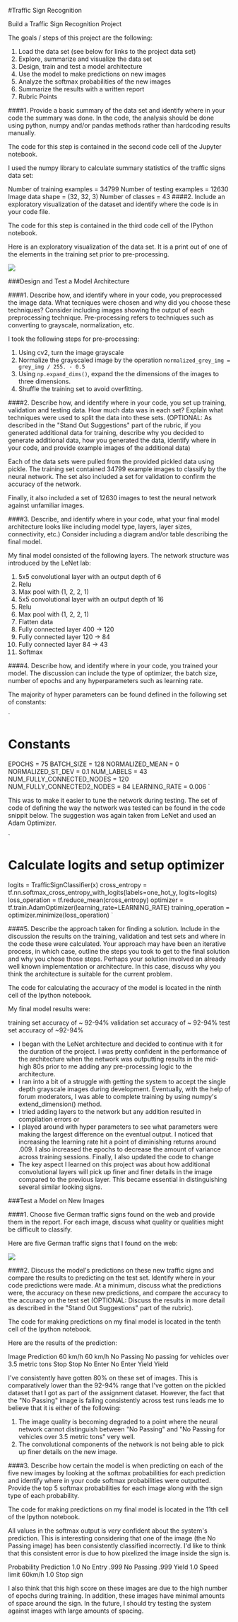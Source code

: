 #Traffic Sign Recognition


Build a Traffic Sign Recognition Project

The goals / steps of this project are the following:

1. Load the data set (see below for links to the project data set)
2. Explore, summarize and visualize the data set
3. Design, train and test a model architecture
4. Use the model to make predictions on new images
5. Analyze the softmax probabilities of the new images
6. Summarize the results with a written report
7. Rubric Points

####1. Provide a basic summary of the data set and identify where in your code the summary was done. In the code, the analysis should be done using python, numpy and/or pandas methods rather than hardcoding results manually.

The code for this step is contained in the second code cell of the Jupyter notebook.

I used the numpy library to calculate summary statistics of the traffic signs data set:

Number of training examples = 34799
Number of testing examples = 12630
Image data shape = (32, 32, 3)
Number of classes = 43
####2. Include an exploratory visualization of the dataset and identify where the code is in your code file.

The code for this step is contained in the third code cell of the IPython notebook.

Here is an exploratory visualization of the data set. It is a print out of one of the elements in the training set prior to pre-processing.

![](sample-img.png)

###Design and Test a Model Architecture

####1. Describe how, and identify where in your code, you preprocessed the image data. What tecniques were chosen and why did you choose these techniques? Consider including images showing the output of each preprocessing technique. Pre-processing refers to techniques such as converting to grayscale, normalization, etc.

I took the following steps for pre-processing:

1. Using cv2, turn the image grayscale
2. Normalize the grayscaled image by the operation `normalized_grey_img = grey_img / 255. - 0.5`
3. Using `np.expand_dims()`, expand the the dimensions of the images to three dimensions.
4. Shuffle the training set to avoid overfitting.

####2. Describe how, and identify where in your code, you set up training, validation and testing data. How much data was in each set? Explain what techniques were used to split the data into these sets. (OPTIONAL: As described in the "Stand Out Suggestions" part of the rubric, if you generated additional data for training, describe why you decided to generate additional data, how you generated the data, identify where in your code, and provide example images of the additional data)

Each of the data sets were pulled from the provided pickled data using pickle. The training set contained 34799 example images to classify by the neural network. The set also included a set for validation to confirm the accuracy of the network.

Finally, it also included a set of 12630 images to test the neural network against unfamiliar images.

####3. Describe, and identify where in your code, what your final model architecture looks like including model type, layers, layer sizes, connectivity, etc.) Consider including a diagram and/or table describing the final model.

My final model consisted of the following layers. The network structure was introduced by the LeNet lab:

1. 5x5 convolutional layer with an output depth of 6
2. Relu
3. Max pool with (1, 2, 2, 1)
4. 5x5 convolutional layer with an output depth of 16
5. Relu
6. Max pool with (1, 2, 2, 1)
7. Flatten data
8. Fully connected layer 400 -> 120
9. Fully connected layer 120 -> 84
10. Fully connected layer 84 -> 43
11. Softmax

####4. Describe how, and identify where in your code, you trained your model. The discussion can include the type of optimizer, the batch size, number of epochs and any hyperparameters such as learning rate.

The majority of hyper parameters can be found defined in the following set of constants:

`
# Constants
EPOCHS = 75
BATCH_SIZE = 128
NORMALIZED_MEAN = 0
NORMALIZED_ST_DEV = 0.1
NUM_LABELS = 43
NUM_FULLY_CONNECTED_NODES = 120
NUM_FULLY_CONNECTED2_NODES = 84
LEARNING_RATE = 0.006
`

This was to make it easier to tune the network during testing. The set of code of defining the way the network was tested can be found in the code snippit below. The suggestion was again taken from LeNet and used an Adam Optimizer.

`
# Calculate logits and setup optimizer
logits = TrafficSignClassifier(x)
cross_entropy = tf.nn.softmax_cross_entropy_with_logits(labels=one_hot_y, logits=logits)
loss_operation = tf.reduce_mean(cross_entropy)
optimizer = tf.train.AdamOptimizer(learning_rate=LEARNING_RATE)
training_operation = optimizer.minimize(loss_operation)
`

####5. Describe the approach taken for finding a solution. Include in the discussion the results on the training, validation and test sets and where in the code these were calculated. Your approach may have been an iterative process, in which case, outline the steps you took to get to the final solution and why you chose those steps. Perhaps your solution involved an already well known implementation or architecture. In this case, discuss why you think the architecture is suitable for the current problem.

The code for calculating the accuracy of the model is located in the ninth cell of the Ipython notebook.

My final model results were:

training set accuracy of ~ 92-94%
validation set accuracy of ~ 92-94%
test set accuracy of ~92-94%

* I began with the LeNet architecture and decided to continue with it for the duration of the project. I was pretty confident in the performance of the architecture when the network was outputting results in the mid-high 80s prior to me adding any pre-processing logic to the architecture.
* I ran into a bit of a struggle with getting the system to accept the single depth grayscale images during development. Eventually, with the help of forum moderators, I was able to complete training by using numpy's extend_dimension() method.
* I tried adding layers to the network but any addition resulted in compilation errors or 
* I played around with hyper parameters to see what parameters were making the largest difference on the eventual output. I noticed that increasing the learning rate hit a point of diminishing returns around .009. I also increased the epochs to decrease the amount of variance across training sessions. Finally, I also updated the code to change 
* The key aspect I learned on this project was about how additional convolutional layers will pick up finer and finer details in the image compared to the previous layer. This became essential in distinguishing several similar looking signs.

###Test a Model on New Images

####1. Choose five German traffic signs found on the web and provide them in the report. For each image, discuss what quality or qualities might be difficult to classify.

Here are five German traffic signs that I found on the web:

![](new-images.png)

####2. Discuss the model's predictions on these new traffic signs and compare the results to predicting on the test set. Identify where in your code predictions were made. At a minimum, discuss what the predictions were, the accuracy on these new predictions, and compare the accuracy to the accuracy on the test set (OPTIONAL: Discuss the results in more detail as described in the "Stand Out Suggestions" part of the rubric).

The code for making predictions on my final model is located in the tenth cell of the Ipython notebook.

Here are the results of the prediction:

Image	    Prediction
60 km/h     60 km/h
No Passing  No passing for vehicles over 3.5 metric tons
Stop        Stop
No Enter    No Enter
Yield       Yield

I've consistently have gotten 80% on these set of images. This is comparatively lower than the 92-94% range that I've gotten on the pickled dataset that I got as part of the assignment dataset. However, the fact that the "No Passing" image is failing consistently across test runs leads me to believe that it is either of the following:
1. The image quality is becoming degraded to a point where the neural network cannot distinguish between "No Passing" and "No Passing for vehicles over 3.5 metric tons" very well.
2. The convolutional components of the network is not being able to pick up finer details on the new image.

####3. Describe how certain the model is when predicting on each of the five new images by looking at the softmax probabilities for each prediction and identify where in your code softmax probabilities were outputted. Provide the top 5 softmax probabilities for each image along with the sign type of each probability.

The code for making predictions on my final model is located in the 11th cell of the Ipython notebook.

All values in the softmax output is *very* confident about the system's prediction. This is interesting considering that one of the image (the No Passing image) has been consistently classified incorrectly. I'd like to think that this consistent error is due to how pixelized the image inside the sign is.

Probability	Prediction
1.0	    No Entry
.999	No Passing
.999	Yield
1.0	    Speed limit 60km/h
1.0  	Stop sign

I also think that this high score on these images are due to the high number of epochs during training. In addition, these images have minimal amounts of space around the sign. In the future, I should try testing the system against images with large amounts of spacing.